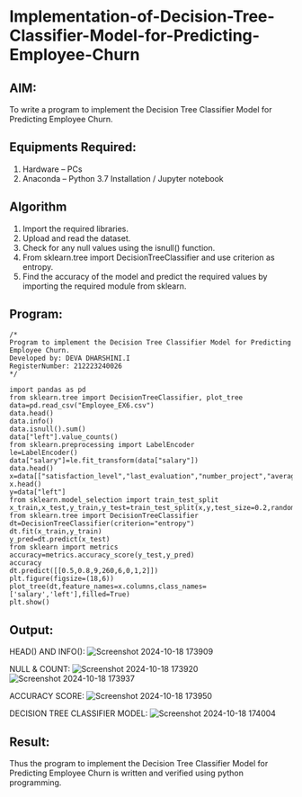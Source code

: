 # Implementation-of-Decision-Tree-Classifier-Model-for-Predicting-Employee-Churn

## AIM:
To write a program to implement the Decision Tree Classifier Model for Predicting Employee Churn.

## Equipments Required:
1. Hardware – PCs
2. Anaconda – Python 3.7 Installation / Jupyter notebook

## Algorithm
1. Import the required libraries.
2. Upload and read the dataset.
3. Check for any null values using the isnull() function.
4. From sklearn.tree import DecisionTreeClassifier and use criterion as entropy.
5. Find the accuracy of the model and predict the required values by importing the required module from sklearn.

## Program:
```
/*
Program to implement the Decision Tree Classifier Model for Predicting Employee Churn.
Developed by: DEVA DHARSHINI.I
RegisterNumber: 212223240026
*/
```
```
import pandas as pd
from sklearn.tree import DecisionTreeClassifier, plot_tree
data=pd.read_csv("Employee_EX6.csv")
data.head()
data.info()
data.isnull().sum()
data["left"].value_counts()
from sklearn.preprocessing import LabelEncoder
le=LabelEncoder()
data["salary"]=le.fit_transform(data["salary"])
data.head()
x=data[["satisfaction_level","last_evaluation","number_project","average_montly_hours","time_spend_company","Work_accident","promotion_last_5years","salary"]]
x.head()
y=data["left"]
from sklearn.model_selection import train_test_split
x_train,x_test,y_train,y_test=train_test_split(x,y,test_size=0.2,random_state=100)
from sklearn.tree import DecisionTreeClassifier
dt=DecisionTreeClassifier(criterion="entropy")
dt.fit(x_train,y_train)
y_pred=dt.predict(x_test)
from sklearn import metrics
accuracy=metrics.accuracy_score(y_test,y_pred)
accuracy
dt.predict([[0.5,0.8,9,260,6,0,1,2]])
plt.figure(figsize=(18,6))
plot_tree(dt,feature_names=x.columns,class_names=['salary','left'],filled=True)
plt.show()
```

## Output:
HEAD() AND INFO():
![Screenshot 2024-10-18 173909](https://github.com/user-attachments/assets/f19d6f68-5e76-41cb-9f0d-e73440f58d09)

NULL & COUNT:
![Screenshot 2024-10-18 173920](https://github.com/user-attachments/assets/293b284b-479e-45bf-ac98-2f18b7845156)
![Screenshot 2024-10-18 173937](https://github.com/user-attachments/assets/ff3a8e59-23f2-49fa-9ed7-4b76a17a3764)

ACCURACY SCORE:
![Screenshot 2024-10-18 173950](https://github.com/user-attachments/assets/949aea66-1763-4f87-90e4-37b965e40429)

DECISION TREE CLASSIFIER MODEL:
![Screenshot 2024-10-18 174004](https://github.com/user-attachments/assets/3de77a04-d29c-43c5-8041-5d00e07f8c08)

## Result:
Thus the program to implement the  Decision Tree Classifier Model for Predicting Employee Churn is written and verified using python programming.
